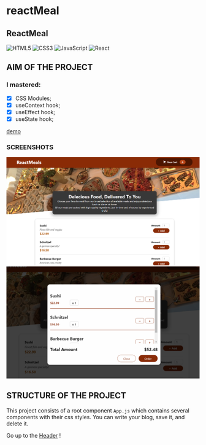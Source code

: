 # reactMeal
## <a id="header"></a> ReactMeal

![HTML5](https://img.shields.io/badge/html5-%23E34F26.svg?style=for-the-badge&logo=html5&logoColor=white)
![CSS3](https://img.shields.io/badge/css3-%231572B6.svg?style=for-the-badge&logo=css3&logoColor=white)
![JavaScript](https://img.shields.io/badge/javascript-%23323330.svg?style=for-the-badge&logo=javascript&logoColor=%23F7DF1E)
![React](https://img.shields.io/badge/react-%2320232a.svg?style=for-the-badge&logo=react&logoColor=%2361DAFB)

## AIM OF THE PROJECT

### I mastered:

- [x] CSS Modules;
- [x] useContext hook;
- [x] useEffect hook;
- [x] useState hook;

[demo](https://serhiisergio.github.io/reactMeal/)

### SCREENSHOTS

![homepage](img/homepage_reactMeals.png)
![order](img/orderModal_reactMeal.png)

## STRUCTURE OF THE PROJECT

This project consists of a root component `App.js` which contains several components with their css styles. You can write your blog, save it, and delete it.

Go up to the [Header](#header) !
